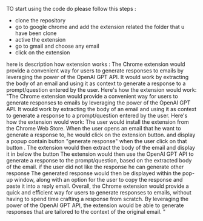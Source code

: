TO start using the code do please follow this steps : 

- clone the repository
- go to google chrome and add the extension related the folder that u have been clone
- active the extension
- go to gmail and choose any email 
- click on the extension


here is description  how extension works : 
The Chrome extension would provide a convenient way for users to generate responses to emails by leveraging the power of the OpenAI GPT API. It would work by extracting the body of an email and using it as context to generate a response to a prompt/question entered by the user.
Here's how the extension would work:
"The Chrome extension would provide a convenient way for users to generate responses to emails by leveraging the power of the OpenAI GPT API. It would work by extracting the body of an email and using it as context to generate a response to a prompt/question entered by the user.
Here's how the extension would work:
The user would install the extension from the Chrome Web Store.
When the user opens an email that he want to generate a response to, he would click on the extension button. and display a popup contain button "generate response"
when the user click on that button . The extension would then extract the body of the email and display it in below the button
The extension would then use the OpenAI GPT API to generate a response to the prompt/question, based on the extracted body of the email.
if the user did not like the response he can generate other response
The generated response would then be displayed within the pop-up window, along with an option for the user to copy the response and paste it into a reply email.
Overall, the Chrome extension would provide a quick and efficient way for users to generate responses to emails, without having to spend time crafting a response from scratch. By leveraging the power of the OpenAI GPT API, the extension would be able to generate responses that are tailored to the context of the original email. "


